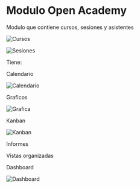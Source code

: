 # Modulo Open Academy

Modulo que contiene cursos, sesiones y asistentes

![Cursos](https://user-images.githubusercontent.com/56076790/112315746-b392bf80-8caa-11eb-9586-e3013e855225.PNG)

![Sesiones](https://user-images.githubusercontent.com/56076790/112315781-bdb4be00-8caa-11eb-91b4-0460e490a1fb.PNG)

Tiene:

Calendario

![Calendario](https://user-images.githubusercontent.com/56076790/112315661-9eb62c00-8caa-11eb-90da-7a268dff179a.PNG)

Graficos

![Grafica](https://user-images.githubusercontent.com/56076790/112315703-a83f9400-8caa-11eb-9d23-1b53122db80d.PNG)

Kanban 

![Kanban](https://user-images.githubusercontent.com/56076790/112315719-ab3a8480-8caa-11eb-8623-081ad430b6e9.PNG)

Informes

Vistas organizadas 

Dashboard

![Dashboard](https://user-images.githubusercontent.com/56076790/112315811-c9a08000-8caa-11eb-856d-c57302ef7620.PNG)

